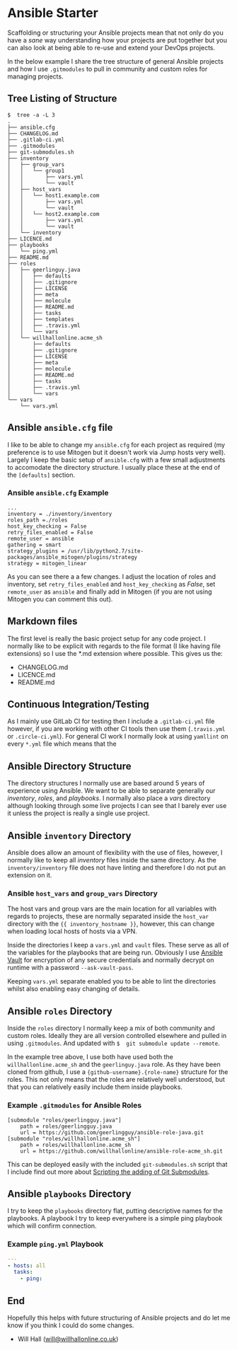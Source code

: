 # Ansible Starter

Scaffolding or structuring your Ansible projects mean that not only do you have a _sane_ way understanding how your projects are put together but you can also look at being able to re-use and extend your DevOps projects.

In the below example I share the tree structure of general Ansible projects and how I use ```.gitmodules``` to pull in community and custom roles for managing projects.

## Tree Listing of Structure

```
$  tree -a -L 3
.
├── ansible.cfg
├── CHANGELOG.md
├── .gitlab-ci.yml
├── .gitmodules
├── git-submodules.sh
├── inventory
│   ├── group_vars
│   │   └── group1
│   │       ├── vars.yml
│   │       └── vault
│   ├── host_vars
│   │   └── host1.example.com
│   │       ├── vars.yml
│   │       └── vault
│   │   └── host2.example.com
│   │       ├── vars.yml
│   │       └── vault
│   └── inventory
├── LICENCE.md
├── playbooks
│   └── ping.yml
├── README.md
├── roles
│   ├── geerlinguy.java
│   │   ├── defaults
│   │   ├── .gitignore
│   │   ├── LICENSE
│   │   ├── meta
│   │   ├── molecule
│   │   ├── README.md
│   │   ├── tasks
│   │   ├── templates
│   │   ├── .travis.yml
│   │   └── vars
│   └── willhallonline.acme_sh
│       ├── defaults
│       ├── .gitignore
│       ├── LICENSE
│       ├── meta
│       ├── molecule
│       ├── README.md
│       ├── tasks
│       ├── .travis.yml
│       └── vars
└── vars
    └── vars.yml
```

## Ansible ```ansible.cfg``` file

I like to be able to change my ```ansible.cfg``` for each project as required (my preference is to use Mitogen but it doesn't work via Jump hosts very well). Largely I keep the basic setup of ```ansible.cfg``` with a few small adjustments to accomodate the directory structure. I usually place these at the end of the ```[defaults]``` section.

### Ansible ```ansible.cfg``` Example

```
...
inventory = ./inventory/inventory
roles_path =./roles
host_key_checking = False
retry_files_enabled = False
remote_user = ansible
gathering = smart
strategy_plugins = /usr/lib/python2.7/site-packages/ansible_mitogen/plugins/strategy 
strategy = mitogen_linear
```

As you can see there a a few changes. I adjust the location of roles and inventory, set ```retry_files_enabled``` and ```host_key_checking``` as *False*, set ```remote_user``` as ```ansible``` and finally add in Mitogen (if you are not using Mitogen you can comment this out). 

## Markdown files

The first level is really the basic project setup for any code project. I normally like to be explicit with regards to the file format (I like having file extensions) so I use the *.md extension where possible. This gives us the:

* CHANGELOG.md
* LICENCE.md
* README.md

## Continuous Integration/Testing

As I mainly use GitLab CI for testing then I include a ```.gitlab-ci.yml``` file however, if you are working with other CI tools then use them (```.travis.yml``` or ```.circle-ci.yml```). For general CI work I normally look at using ```yamllint``` on every ```*.yml``` file which means that the 

## Ansible Directory Structure

The directory structures I normally use are based around 5 years of experience using Ansible. We want to be able to separate generally our *inventory*, *roles*, and *playbooks*. I normally also place a *vars* directory although looking through some live projects I can see that I barely ever use it unless the project is really a single use project.

## Ansible ```inventory``` Directory

Ansible does allow an amount of flexibility with the use of files, however, I normally like to keep all *inventory* files inside the same directory. As the ```inventory/inventory``` file does not have linting and therefore I do not put an extension on it.

### Ansible ```host_vars``` and ```group_vars``` Directory

The host vars and group vars are the main location for all variables with regards to projects, these are normally separated inside the ```host_var``` directory with the ```{{ inventory_hostname }}```, however, this can change when loading local hosts of hosts via a VPN.

Inside the directories I keep a ```vars.yml``` and ```vault``` files. These serve as all of the variables for the playbooks that are being run. Obviously I use [Ansible Vault](https://docs.ansible.com/ansible/latest/user_guide/vault.html) for encryption of any secure credentials and normally decrypt on runtime with a password ```--ask-vault-pass```.

Keeping ```vars.yml``` separate enabled you to be able to lint the directories whilst also enabling easy changing of details.

## Ansible ```roles``` Directory

Inside the ```roles``` directory I normally keep a mix of both community and custom roles. Ideally they are all version controlled elsewhere and pulled in using ```.gitmodules```. And updated with ```$  git submodule update --remote```.

In the example tree above, I use both have used both the ```willhallonline.acme_sh``` and the ```geerlinguy.java``` role. As they have been cloned from github, I use a ```{github-username}.{role-name}``` structure for the roles. This not only means that the roles are relatively well understood, but that you can relatively easily include them inside playbooks.

### Example ```.gitmodules``` for Ansible Roles

```git
[submodule "roles/geerlingguy.java"]
	path = roles/geerlingguy.java
	url = https://github.com/geerlingguy/ansible-role-java.git
[submodule "roles/willhallonline.acme_sh"]
	path = roles/willhallonline.acme_sh
	url = https://github.com/willhallonline/ansible-role-acme_sh.git
```

This can be deployed easily with the included ```git-submodules.sh``` script that I include find out more about [Scripting the adding of Git Submodules](https://www.willhallonline.co.uk/blog/2019-03-05-scripting-adding-gitmodules/).

## Ansible ```playbooks``` Directory

I try to keep the ```playbooks``` directory flat, putting descriptive names for the playbooks. A playbook I try to keep everywhere is a simple ping playbook which will confirm connection.

### Example ```ping.yml``` Playbook

```yml
---
- hosts: all
  tasks:
    - ping:

```

## End

Hopefully this helps with future structuring of Ansible projects and do let me know if you think I could do some changes.

* Will Hall (will@willhallonline.co.uk)